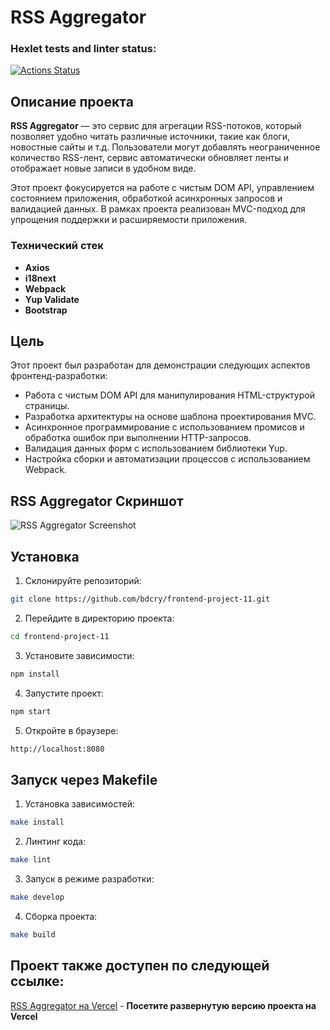 # RSS Aggregator
### Hexlet tests and linter status:
[![Actions Status](https://github.com/KonstantinZeGeR/frontend-project-11/actions/workflows/hexlet-check.yml/badge.svg)](https://github.com/KonstantinZeGeR/frontend-project-11/actions)
## Описание проекта

**RSS Aggregator** — это сервис для агрегации RSS-потоков, который позволяет удобно читать различные источники, такие как блоги, новостные сайты и т.д. Пользователи могут добавлять неограниченное количество RSS-лент, сервис автоматически обновляет ленты и отображает новые записи в удобном виде.

Этот проект фокусируется на работе с чистым DOM API, управлением состоянием приложения, обработкой асинхронных запросов и валидацией данных. В рамках проекта реализован MVC-подход для упрощения поддержки и расширяемости приложения.

### Технический стек

- **Axios**
- **i18next**
- **Webpack**
- **Yup Validate**
- **Bootstrap**

## Цель

Этот проект был разработан для демонстрации следующих аспектов фронтенд-разработки:

- Работа с чистым DOM API для манипулирования HTML-структурой страницы.
- Разработка архитектуры на основе шаблона проектирования MVC.
- Асинхронное программирование с использованием промисов и обработка ошибок при выполнении HTTP-запросов.
- Валидация данных форм с использованием библиотеки Yup.
- Настройка сборки и автоматизации процессов с использованием Webpack.

## RSS Aggregator Скриншот

![RSS Aggregator Screenshot](./src/images/screenshotForREADME.png)

## Установка

1. Склонируйте репозиторий:

```sh
git clone https://github.com/bdcry/frontend-project-11.git
```

2. Перейдите в директорию проекта:
```sh
cd frontend-project-11
```

3. Установите зависимости:
```sh
npm install
```

4. Запустите проект:
```sh
npm start
```

5. Откройте в браузере:
```sh
http://localhost:8080
```

## Запуск через Makefile

1. Установка зависимостей:
```sh
make install
```

2. Линтинг кода:
```sh
make lint
```

3. Запуск в режиме разработки:
```sh
make develop
```

4. Сборка проекта:
```sh
make build
```

## Проект также доступен по следующей ссылке:

[RSS Aggregator на Vercel](https://frontend-project-11-bdcry.vercel.app/) - **Посетите развернутую версию проекта на Vercel**
